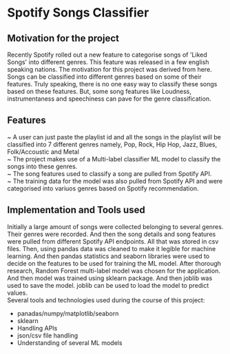 # Spotify Songs Classifier
## Motivation for the project
Recently Spotify rolled out a new feature to categorise songs of 'Liked Songs' into different genres. This feature was released in a few english speaking nations. The motivation for this project was derived from here. Songs can be classified into different genres based on some of their features. Truly speaking, there is no one easy way to classify these songs based on these features. But, some song features like Loudness, instrumentaness and speechiness can pave for the genre classification. 

## Features
~ A user can just paste the playlist id and all the songs in the playlist will be classified into 7 different genres namely, Pop, Rock, Hip Hop, Jazz, Blues, Folk/Accoustic and Metal  
~ The project makes use of a Multi-label classifier ML model to classify the songs into these genres.  
~ The song features used to classify a song are pulled from Spotify API.  
~ The training data for the model was also pulled from Spotify API and were categorised into variuos genres based on Spotify recommendation.

## Implementation and Tools used
Initially a large amount of songs were collected belonging to several genres. Their genres were recorded. And then the song details and song features were pulled from different Spotify API endpoints. All that was stored in csv files. Then, using pandas data was cleaned to make it legible for machine learning. And then pandas statistics and seaborn libraries were used to decide on the features to be used for training the ML model. After thorough research, Random Forest multi-label model was chosen for the application. And then model was trained using sklearn package. And then joblib was used to save the model. joblib can be used to load the model to predict values.  
Several tools and technologies used during the course of this project:  
* panadas/numpy/matplotlib/seaborn
* sklearn
* Handling APIs
* json/csv file handling
* Understanding of several ML models
